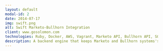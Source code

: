 ```yaml
---
layout: default
modal-id: 2
date: 2014-07-17
img: swift.png
alt: Swift Marketo-Bullhorn Integration
client: www.gosolomon.com
technologies: Ruby, Docker, AWS, Vagrant, Marketo API, Bullhorn API, SOAP
description: A backend engine that keeps Marketo and Bullhorn systems's data in sync at all times. I built the engine in ruby which was inside a docker container.
---
```

